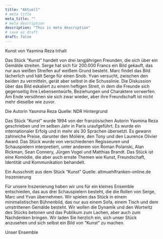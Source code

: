```yaml
---
title: "Aktuell"
# meta title
meta_title: ""
# meta description
description: "This is meta description"
# save as draft
draft: false
---
```


Kunst von Yasmina Reza
Inhalt

Das Stück “Kunst” handelt von drei langjährigen Freunden, die sich über ein Gemälde streiten. Serge hat sich für 200.000 Francs ein Bild gekauft, das nur aus weißen Streifen auf weißem Grund besteht. Marc findet das Bild lächerlich und hält Serge für einen Snob. Yvan versucht, zwischen den beiden zu vermitteln, gerät aber selbst in die Schusslinie. Die Diskussion über das Bild eskaliert zu einem heftigen Streit, in dem die Freunde sich gegenseitig ihre Lebensentwürfe, Beziehungen und Charaktere vorwerfen. Am Ende versöhnen sie sich zwar wieder, aber ihre Freundschaft ist nicht mehr dieselbe wie zuvor.

Die Autorin Yasmina Reza
Quelle: NDR
Hintergrund

Das Stück “Kunst” wurde 1994 von der französischen Autorin Yasmina Reza geschrieben und im selben Jahr in Paris uraufgeführt. Es wurde ein internationaler Erfolg und in mehr als 30 Sprachen übersetzt. Es gewann zahlreiche Preise, darunter den Molière, den Tony und den Laurence Olivier Award. Das Stück wurde von verschiedenen Regisseuren und Schauspielern interpretiert, unter anderem von Roman Polanski, Alan Rickman, Sean Connery, Jürgen Vogel und Matthias Brandt. Das Stück ist eine Komödie, die aber auch ernste Themen wie Kunst, Freundschaft, Identität und Kommunikation behandelt.

Ein Ausschnitt aus dem Stück “Kunst”
Quelle: altmuehlfranken-online.de
Inszenierung

Für unsere Inszenierung haben wir uns für ein kleines Ensemble entschieden, das aus drei Schauspielern besteht, die die Rollen von Serge, Marc und Yvan übernehmen. Wir spielen das Stück in einem minimalistischen Bühnenbild, das nur aus einem Sofa, einem Tisch und dem umstrittenen Gemälde besteht. Wir wollen die Dynamik und den Wortwitz des Stücks betonen und das Publikum zum Lachen, aber auch zum Nachdenken bringen. Wir laden Sie herzlich ein, sich unser Stück anzusehen und sich selbst ein Bild von “Kunst” zu machen.

Unser Ensemble